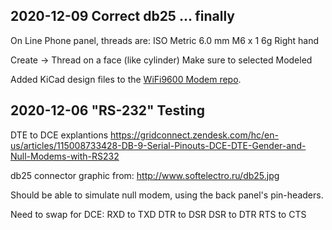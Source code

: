 ## 2020-12-09 Correct db25 ... finally
On Line Phone panel, threads are:
	ISO Metric
	6.0 mm
	M6 x 1
	6g
	Right hand

Create -> Thread on a face (like cylinder)
Make sure to selected Modeled

Added KiCad design files to the [WiFi9600 Modem repo](https://github.com/baldengineer/WiFi9600-Modem).


## 2020-12-06 "RS-232" Testing

DTE to DCE explantions
https://gridconnect.zendesk.com/hc/en-us/articles/115008733428-DB-9-Serial-Pinouts-DCE-DTE-Gender-and-Null-Modems-with-RS232

db25 connector graphic from:
http://www.softelectro.ru/db25.jpg

Should be able to simulate null modem, using the back panel's
pin-headers.

Need to swap for DCE:
   RXD to TXD
   DTR to DSR
   DSR to DTR
   RTS to CTS
   